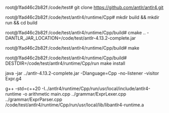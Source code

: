 
root@1fad46c2b82f:/code/test# git clone https://github.com/antlr/antlr4.git

root@1fad46c2b82f:/code/test/antlr4/runtime/Cpp# mkdir build && mkdir run && cd build

root@1fad46c2b82f:/code/test/antlr4/runtime/Cpp/build# cmake .. -DANTLR_JAR_LOCATION=/code/test/antlr-4.13.2-complete.jar

root@1fad46c2b82f:/code/test/antlr4/runtime/Cpp/build# make

root@1fad46c2b82f:/code/test/antlr4/runtime/Cpp/build# DESTDIR=/code/test/antlr4/runtime/Cpp/run make install

java -jar ../antlr-4.13.2-complete.jar -Dlanguage=Cpp -no-listener -visitor Expr.g4

g++ -std=c++20 -I../antlr4/runtime/Cpp/run/usr/local/include/antlr4-runtime -o arithmetic main.cpp ../grammar/ExprLexer.cpp ../grammar/ExprParser.cpp /code/test/antlr4/runtime/Cpp/run/usr/local/lib/libantlr4-runtime.a

